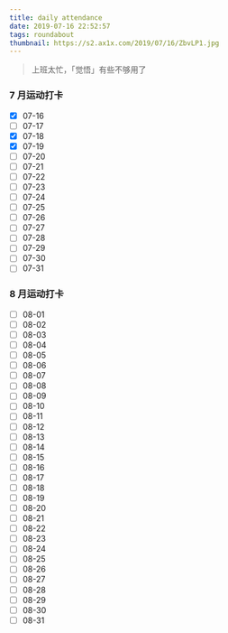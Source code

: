 ```yaml
---
title: daily attendance
date: 2019-07-16 22:52:57
tags: roundabout
thumbnail: https://s2.ax1x.com/2019/07/16/ZbvLP1.jpg
---
```

> 上班太忙，「觉悟」有些不够用了
<!-- more -->

### 7 月运动打卡

- [x] 07-16
- [ ] 07-17
- [x] 07-18
- [x] 07-19
- [ ] 07-20
- [ ] 07-21
- [ ] 07-22
- [ ] 07-23
- [ ] 07-24
- [ ] 07-25
- [ ] 07-26
- [ ] 07-27
- [ ] 07-28
- [ ] 07-29
- [ ] 07-30
- [ ] 07-31

### 8 月运动打卡

- [ ] 08-01
- [ ] 08-02
- [ ] 08-03
- [ ] 08-04
- [ ] 08-05
- [ ] 08-06
- [ ] 08-07
- [ ] 08-08
- [ ] 08-09
- [ ] 08-10
- [ ] 08-11
- [ ] 08-12
- [ ] 08-13
- [ ] 08-14
- [ ] 08-15
- [ ] 08-16
- [ ] 08-17
- [ ] 08-18
- [ ] 08-19
- [ ] 08-20
- [ ] 08-21
- [ ] 08-22
- [ ] 08-23
- [ ] 08-24
- [ ] 08-25
- [ ] 08-26
- [ ] 08-27
- [ ] 08-28
- [ ] 08-29
- [ ] 08-30
- [ ] 08-31